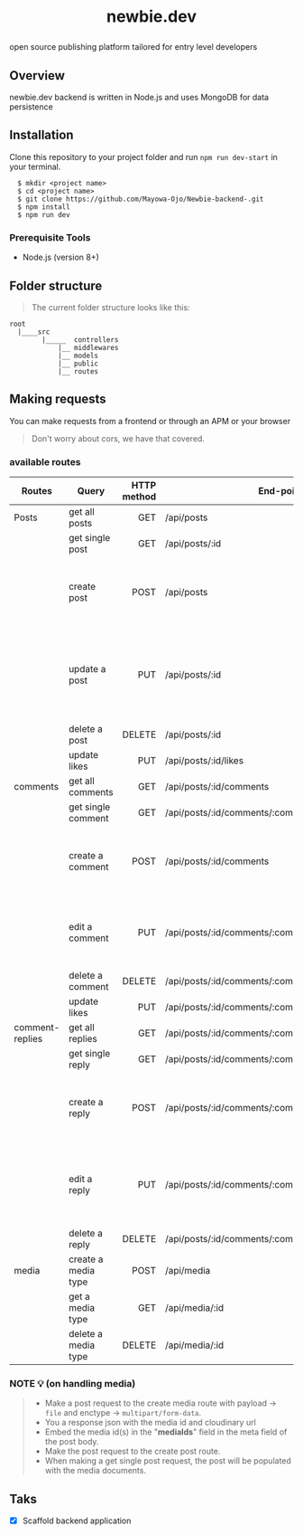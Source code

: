 # <p align="center">newbie.dev </p>
open source publishing platform tailored for entry level developers

## Overview
newbie.dev backend is written in Node.js and uses MongoDB for data persistence

## Installation
Clone this repository to your project folder and run `npm run dev-start` in your terminal.

```
  $ mkdir <project name>
  $ cd <project name>
  $ git clone https://github.com/Mayowa-Ojo/Newbie-backend-.git
  $ npm install
  $ npm run dev
```

### Prerequisite Tools
* Node.js (version 8+)

## Folder structure
> The current folder structure looks like this:
```
root
  |____src
        |_____  controllers
            |__ middlewares
            |__ models
            |__ public
            |__ routes

```

## Making requests
You can make requests from a frontend or through an APM or your browser
> Don't worry about cors, we have that covered. 

### available routes

| Routes | Query | HTTP method | End-point | Payload |
| ------ | ------|        ---: | ---------| -------: |
| Posts  | get all posts | GET | /api/posts | < nil >
|        | get single post | GET | /api/posts/:id | < nil >
|        | create post | POST | /api/posts | { title: "< insert title >", content: "< insert post >" }
|        | update a post | PUT | /api/posts/:id | { title: "< insert updated title >", content: "< insert updated post >" }
|        | delete a post | DELETE | /api/posts/:id | < nil >
|        | update likes | PUT | /api/posts/:id/likes | < nil >
| comments | get all comments | GET | /api/posts/:id/comments | < nil >
|          | get single comment | GET | /api/posts/:id/comments/:comment_id | < nil >
|          | create a comment | POST | /api/posts/:id/comments | { content: "< insert comment here > " }
|          | edit a comment | PUT | /api/posts/:id/comments/:comment_id | { content: "< insert edited comment here >" }
|          | delete a comment | DELETE | /api/posts/:id/comments/:comment_id | < nil >
|          | update likes | PUT | /api/posts/:id/comments/:comment_id/likes | < nil >
| comment-replies | get all replies | GET | /api/posts/:id/comments/:comment_id/replies | < nil >
|                  | get single reply | GET | /api/posts/:id/comments/:comment_id/replies/:reply_id | < nil >
|                  | create a reply | POST | /api/posts/:id/comments/:comment_id/replies | { content: "< enter comment reply here >" }
|                  | edit a reply | PUT | /api/posts/:id/comments/:comment_id/replies/:reply_id | { content: "< enter edited comment reply here >" }
|                  | delete a reply | DELETE | /api/posts/:id/comments/:comment_id/replies/:reply_id | < nil >
| media | create a media type | POST | /api/media | < file or url >
|       | get a media type | GET | /api/media/:id | < nil >
|       | delete a media type | DELETE | /api/media/:id | < nil >

### NOTE :bulb: (on handling media)
> * Make a post request to the create media route with payload -> `file` and enctype -> `multipart/form-data`.<br>
> * You a response json with the media id and cloudinary url
> * Embed the media id(s) in the "**mediaIds**" field in the meta field of the post body.<br>
> * Make the post request to the create post route.
> * When making a get single post request, the post will be populated with the media documents. 

## Taks 
- [x] Scaffold backend application

